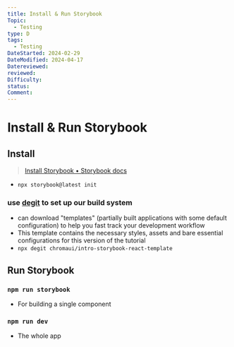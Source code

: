 ```yaml
---
title: Install & Run Storybook
Topic:
  - Testing
type: D
tags:
  - Testing
DateStarted: 2024-02-29
DateModified: 2024-04-17
Datereviewed: 
reviewed: 
Difficulty: 
status: 
Comment: 
---
```


# Install & Run Storybook

## Install

> [Install Storybook • Storybook docs](https://storybook.js.org/docs/get-started/install)

- `npx storybook@latest init`

### use [degit](https://github.com/Rich-Harris/degit) to set up our build system

- can download "templates" (partially built applications with some default configuration) to help you fast track your development workflow
- This template contains the necessary styles, assets and bare essential configurations for this version of the tutorial
- `npx degit chromaui/intro-storybook-react-template`

## Run Storybook

### `npm run storybook`

- For building a single component

### `npm run dev`

- The whole app
